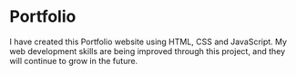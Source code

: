 # Portfolio
I have created this Portfolio website using HTML, CSS and JavaScript.
My web development skills are being improved through this project, and they will continue to grow in the future.
